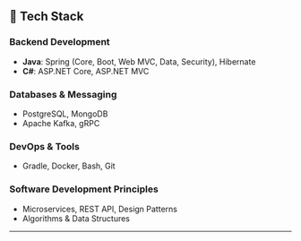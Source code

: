 

## 🚀 Tech Stack

### Backend Development  
- **Java**: Spring (Core, Boot, Web MVC, Data, Security), Hibernate  
- **C#**: ASP.NET Core, ASP.NET MVC 

### Databases & Messaging  
- PostgreSQL, MongoDB  
- Apache Kafka, gRPC  

### DevOps & Tools  
- Gradle, Docker, Bash, Git  

### Software Development Principles  
- Microservices, REST API, Design Patterns  
- Algorithms & Data Structures  

---
